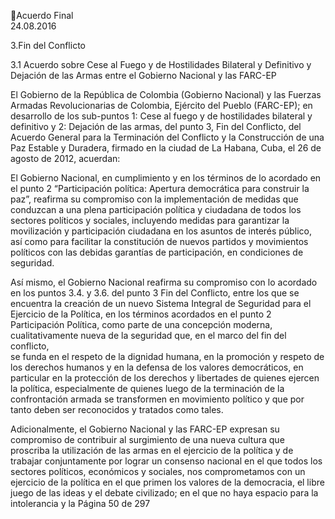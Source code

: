 Acuerdo Final  
24.08.2016 
 
 
 
 
 
 
 
 
3.Fin del Conflicto 
 
3.1 Acuerdo sobre Cese al Fuego y de Hostilidades Bilateral y Definitivo y Dejación de las 
Armas entre el Gobierno Nacional y las FARC-EP 
 
El Gobierno de la República de Colombia (Gobierno Nacional) y las Fuerzas Armadas Revolucionarias de 
Colombia, Ejército del Pueblo (FARC-EP); en desarrollo de los sub-puntos 1: Cese al fuego y de hostilidades 
bilateral y definitivo y 2: Dejación de las armas, del punto 3, Fin del Conflicto, del Acuerdo General para la 
Terminación del Conflicto y la Construcción de una Paz Estable y Duradera, firmado en la ciudad de La 
Habana, Cuba, el 26 de agosto de 2012, acuerdan: 
 
El  Gobierno  Nacional,  en  cumplimiento  y  en  los  términos  de  lo  acordado  en  el  punto  2  “Participación 
política: Apertura democrática para construir la paz”, reafirma su compromiso con la implementación de 
medidas que conduzcan a una plena participación política y ciudadana de todos los sectores políticos y 
sociales, incluyendo medidas para garantizar la movilización y participación ciudadana en los asuntos de 
interés público, así como para facilitar la constitución de nuevos partidos y movimientos políticos con las 
debidas garantías de participación, en condiciones de seguridad.  
 
Así mismo, el Gobierno Nacional reafirma su compromiso con lo acordado en los puntos  3.4. y 3.6. del 
punto 3 Fin del Conflicto, entre los que se encuentra la creación de un nuevo Sistema Integral de Seguridad 
para el Ejercicio de la Política, en los términos acordados en el punto 2 Participación Política, como parte 
de una concepción moderna, cualitativamente nueva de la seguridad que, en el marco del fin del conflicto,  
se funda  en el respeto de la dignidad humana, en la promoción y respeto de los derechos humanos y en 
la  defensa  de  los  valores  democráticos,  en  particular  en  la  protección  de  los  derechos  y  libertades  de 
quienes ejercen la política, especialmente de quienes luego de la terminación de la confrontación armada 
se transformen en movimiento político y que por tanto deben ser reconocidos y tratados como tales. 
 
 
Adicionalmente, el Gobierno Nacional y las FARC-EP expresan su compromiso de contribuir al surgimiento 
de una nueva cultura que proscriba la utilización de las armas en el ejercicio de la política y de trabajar 
conjuntamente  por  lograr  un  consenso  nacional  en  el  que  todos  los  sectores  políticos,  económicos  y 
sociales, nos comprometamos con un ejercicio de la política en el que primen los valores de la democracia, 
el  libre  juego  de  las  ideas  y  el  debate  civilizado;  en  el  que  no  haya  espacio  para  la  intolerancia  y  la 
Página 50 de 297 
 

